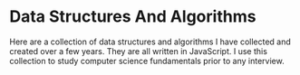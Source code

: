 # Data Structures And Algorithms

Here are a collection of data structures and algorithms I have collected and created over a few years. They are all written in JavaScript. I use this collection to study computer science fundamentals prior to any interview.
